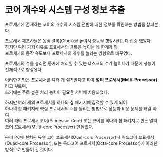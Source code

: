# 코어 개수와 시스템 구성 정보 추출

프로세서에 존재하는 코어의 개수와 시스템 전반에 대한 정보를 확인하는 방법을 살펴본다.

프로세서 제조사들은 동작 클록(Clock)을 높여서 성능을 향상시키는데 집중 했었다.<br>하지만 여러 가지 이유로 프로세서의 클록을 높이는 데 한계가 와<br>프로세서의 동작 속도보다 프로세서의 개수를 늘리는 방향으로 바꾸었다.

프로세서의 수를 늘리면 동시에 처리할 수 있는 태스크의 수가 늘어나기 때문에 성능이 전체적으로 향상된다.

이러한 기법은 프로세서를 여러 개 설치한다고 하여 **멀티 프로세서(Multi-Processor)** 라고 부르며,<br>초기에는 주로 높은 처리 능력이 필요한 서버에 사용되었다.

하지만 여러 개의 프로세서를 하나의 칩 패키지에 집적할 수 있게 되어<br>하나의 칩 패키지에 핵심 프로세서의 수를 늘리는 방법으로 성능과 비용 문제를 해결 하여<br>여러 개의 프로세서 코어(Processor Core) 또는 코어를 하나의 칩 패키지로 만든 멀티 코어 프로세서(Multi-core Processor) 만들었다.

우리 PC에 설치된 듀얼 코어 프로세서(Dual-core Processor)나 쿼드코어 프로세서(Quad-core Processor), 또는 옥타코어 프로세서(Octa-core Processor)가 이러한 방식으로 만들어 진 것이다.

